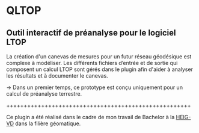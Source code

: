 # QLTOP
## Outil interactif de préanalyse pour le logiciel LTOP

La création d'un canevas de mesures pour un futur réseau géodésique est complexe à modéliser.
Les différents fichiers d’entrée et de sortie qui composent un calcul LTOP sont gérés dans le plugin afin d'aider à analyser les résultats et à documenter le canevas.


-> Dans un premier temps, ce prototype est conçu uniquement pour un calcul de préanalyse terrestre.

+++++++++++++++++++++++++++++++++++++++++++++++++++++

Ce plugin a été réalisé dans le cadre de mon travail de Bachelor à la [HEIG-VD](https://www.heig-vd.ch) dans la filière géomatique.
